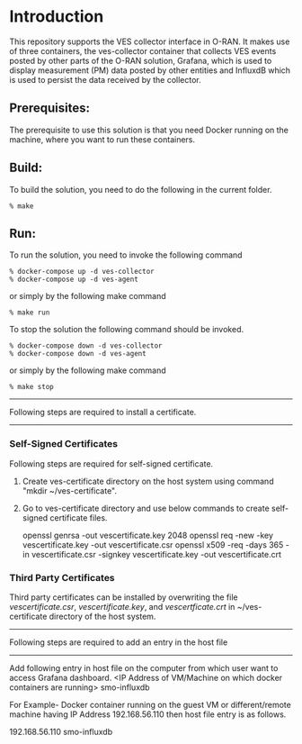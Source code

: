 # Introduction

This repository supports the VES collector interface in O-RAN. It
makes use of three containers, the ves-collector container that
collects VES events posted by other parts of the O-RAN solution,
Grafana, which is used to display measurement (PM) data posted
by other entities and InfluxdB which is used to persist the data
received by the collector.

## Prerequisites:

The prerequisite to use this solution is that you need Docker
running on the machine, where you want to run these containers.

## Build:

To build the solution, you need to do the following in the current
folder.

    % make

## Run:

To run the solution, you need to invoke the following command

    % docker-compose up -d ves-collector
    % docker-compose up -d ves-agent

or simply by the following make command

    % make run

To stop the solution the following command should be invoked.

    % docker-compose down -d ves-collector
    % docker-compose down -d ves-agent

or simply by the following make command

    % make stop

******************************************************************************************************
Following steps are required to install a certificate.
******************************************************************************************************
### Self-Signed Certificates
Following steps are required for self-signed certificate.
1. Create ves-certificate directory on the host system using command "mkdir ~/ves-certificate".
2. Go to ves-certificate directory and use below commands to create self-signed certificate files.

    openssl genrsa -out vescertificate.key 2048
    openssl req -new -key vescertificate.key -out vescertificate.csr
    openssl x509 -req -days 365 -in vescertificate.csr -signkey vescertificate.key -out vescertificate.crt
### Third Party Certificates
Third party certificates can be installed by overwriting the file *vescertificate.csr*, *vescertificate.key*, and *vescertficate.crt* in ~/ves-certificate directory of the host system.

********************************************************************************************************
Following steps are required to add an entry in the host file
********************************************************************************************************
Add following entry in host file on the computer from which user want to access Grafana  dashboard.
<IP Address of VM/Machine on which docker containers are running> smo-influxdb

For Example- Docker container running on the guest VM or different/remote machine having IP Address 192.168.56.110 then host file entry is as follows.

192.168.56.110 smo-influxdb


